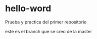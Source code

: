 # hello-word
Prueba y practica del primer repositorio



este es el branch que se creo de la master
